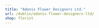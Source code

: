 ```yaml
---
title: "Adonis Flower Designers Ltd."
url: /dublin/adonis-flower-designers-ltd/
shop: florist
---
```

